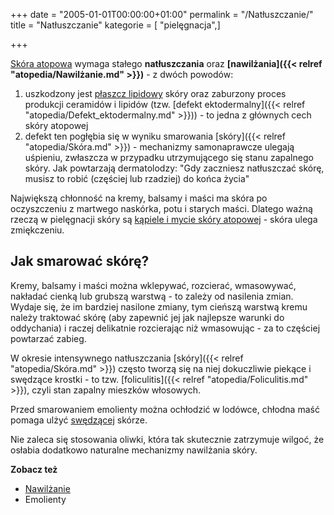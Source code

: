 +++
date = "2005-01-01T00:00:00+01:00"
permalink = "/Natłuszczanie/"
title = "Natłuszczanie"
kategorie = [ "pielęgnacja",]

+++

[Skóra atopowa](/atopedia/Skóra_atopowa) wymaga stałego **natłuszczania** oraz **[nawilżania]({{< relref "atopedia/Nawilżanie.md" >}})** - z dwóch powodów:

1.  uszkodzony jest [płaszcz lipidowy](/atopedia/Płaszcz_lipidowy) skóry oraz zaburzony proces produkcji ceramidów i lipidów (tzw. [defekt ektodermalny]({{< relref "atopedia/Defekt_ektodermalny.md" >}})) - to jedna z głównych cech skóry atopowej
2.  defekt ten pogłębia się w wyniku smarowania [skóry]({{< relref "atopedia/Skóra.md" >}}) - mechanizmy samonaprawcze ulegają uśpieniu, zwłaszcza w przypadku utrzymującego się stanu zapalnego skóry. Jak powtarzają dermatolodzy: "Gdy zaczniesz natłuszczać skórę, musisz to robić (częściej lub rzadziej) do końca życia"

Największą chłonność na kremy, balsamy i maści ma skóra po oczyszczeniu z martwego naskórka, potu i starych maści. Dlatego ważną rzeczą w pielęgnacji skóry są [kąpiele i mycie skóry atopowej](/atopedia/Pielęgnacja) - skóra ulega zmiękczeniu.

Jak smarować skórę?
-------------------

Kremy, balsamy i maści można wklepywać, rozcierać, wmasowywać, nakładać cienką lub grubszą warstwą - to zależy od nasilenia zmian. Wydaje się, że im bardziej nasilone zmiany, tym cieńszą warstwą kremu należy traktować skórę (aby zapewnić jej jak najlepsze warunki do oddychania) i raczej delikatnie rozcierając niż wmasowując - za to częściej powtarzać zabieg.

W okresie intensywnego natłuszczania [skóry]({{< relref "atopedia/Skóra.md" >}}) często tworzą się na niej dokuczliwie piekące i swędzące krostki - to tzw. [foliculitis]({{< relref "atopedia/Foliculitis.md" >}}), czyli stan zapalny mieszków włosowych.

Przed smarowaniem emolienty można ochłodzić w lodówce, chłodna maść pomaga ulżyć [swędzącej](/atopedia/Świąd) skórze.

Nie zaleca się stosowania oliwki, która tak skutecznie zatrzymuje wilgoć, że osłabia dodatkowo naturalne mechanizmy nawilżania skóry.

**Zobacz też**

-   [Nawilżanie](/atopedia/Nawilżanie)
-   Emolienty

